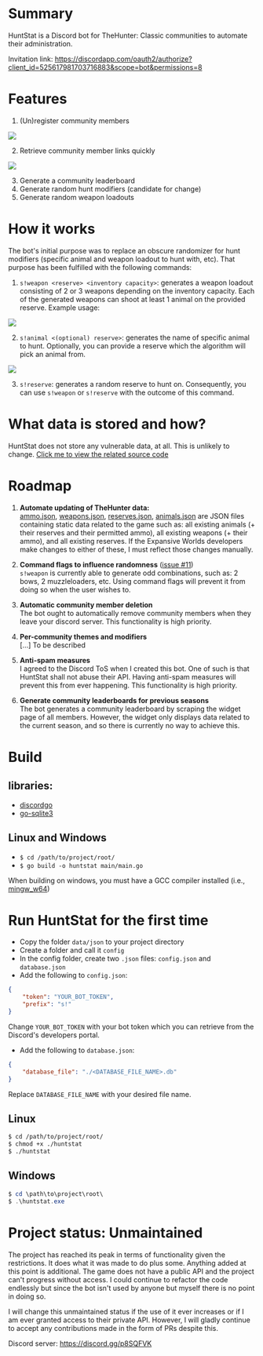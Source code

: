 # Summary
HuntStat is a Discord bot for TheHunter: Classic communities to automate their administration.

Invitation link: https://discordapp.com/oauth2/authorize?client_id=525617981703716883&scope=bot&permissions=8

# Features
1. (Un)register community members

![](https://i.imgur.com/l17SOhY.gif)

2. Retrieve community member links quickly

![](https://i.imgur.com/k7lH15o.gif)

3. Generate a community leaderboard
4. Generate random hunt modifiers (candidate for change)
5. Generate random weapon loadouts

# How it works
The bot's initial purpose was to replace an obscure randomizer for hunt modifiers (specific animal and weapon loadout to hunt with, etc). That purpose has been fulfilled with the following commands:

1. `s!weapon <reserve> <inventory capacity>`: generates a weapon loadout consisting of 2 or 3 weapons depending on the inventory capacity. Each of the generated weapons can shoot at least 1 animal on the provided reserve. Example usage:

![](https://imgur.com/IpEw1Fz.gif)

2. `s!animal <(optional) reserve>`: generates the name of specific animal to hunt. Optionally, you can provide a reserve which the algorithm will pick an animal from.

![](https://imgur.com/rdfcf0f.gif)

3. `s!reserve`: generates a random reserve to hunt on. Consequently, you can use `s!weapon` or `s!reserve` with the outcome of this command.

# What data is stored and how?
HuntStat does not store any vulnerable data, at all. This is unlikely to change. [Click me to view the related source code](https://github.com/Acygol/huntstat/blob/9c862c1276c98a2574fa147abf7750b0b681c939/framework/database.go#L51-L71)

# Roadmap
1. **Automate updating of TheHunter data:**  
[ammo.json](https://github.com/Acygol/huntstat/blob/master/data/json/ammo.json), [weapons.json](https://github.com/Acygol/huntstat/blob/master/data/json/weapons.json), [reserves.json](https://github.com/Acygol/huntstat/blob/master/data/json/reserves.json), [animals.json](https://github.com/Acygol/huntstat/blob/master/data/json/animals.json) are JSON files containing static data related to the game such as: all existing animals (+ their reserves and their permitted ammo), all existing weapons (+ their ammo), and all existing reserves. If the Expansive Worlds developers make changes to either of these, I must reflect those changes manually.

2. **Command flags to influence randomness** ([issue #11](https://github.com/Acygol/huntstat/issues/11))  
`s!weapon` is currently able to generate odd combinations, such as: 2 bows, 2 muzzleloaders, etc. Using command flags will prevent it from doing so when the user wishes to.

3. **Automatic community member deletion**  
The bot ought to automatically remove community members when they leave your discord server. This functionality is high priority.

4. **Per-community themes and modifiers**  
[...] To be described

5. **Anti-spam measures**  
I agreed to the Discord ToS when I created this bot. One of such is that HuntStat shall not abuse their API. Having anti-spam measures will prevent this from ever happening. This functionality is high priority.

6. **Generate community leaderboards for previous seasons**  
The bot generates a community leaderboard by scraping the widget page of all members. However, the widget only displays data related to the current season, and so there is currently no way to achieve this.

# Build
## libraries:
- [discordgo](https://github.com/bwmarrin/discordgo)
- [go-sqlite3](https://github.com/mattn/go-sqlite3)

## Linux and Windows
- `$ cd /path/to/project/root/`
- `$ go build -o huntstat main/main.go`

When building on windows, you must have a GCC compiler installed (i.e., [mingw_w64](https://mingw-w64.org))

# Run HuntStat for the first time
- Copy the folder `data/json` to your project directory
- Create a folder and call it `config`
- In the config folder, create two `.json` files: `config.json` and `database.json`
- Add the following to `config.json`:
```JSON
{
    "token": "YOUR_BOT_TOKEN",
    "prefix": "s!"
}
```
Change `YOUR_BOT_TOKEN` with your bot token which you can retrieve from the Discord's developers portal.
- Add the following to `database.json`:
```JSON
{
    "database_file": "./<DATABASE_FILE_NAME>.db"
}
```
Replace `DATABASE_FILE_NAME` with your desired file name.

## Linux
```bash
$ cd /path/to/project/root/
$ chmod +x ./huntstat
$ ./huntstat
```

## Windows
```powershell
$ cd \path\to\project\root\
$ .\huntstat.exe
```

# Project status: Unmaintained
The project has reached its peak in terms of functionality given the restrictions. It does what it was made to do plus some. Anything added at this point is additional. The game does not have a public API and the project can't progress without access. I could continue to refactor the code endlessly but since the bot isn't used by anyone but myself there is no point in doing so.

I will change this unmaintained status if the use of it ever increases or if I am ever granted access to their private API. However, I will gladly continue to accept any contributions made in the form of PRs despite this.

Discord server: https://discord.gg/p8SQFVK 
